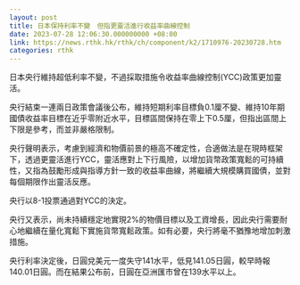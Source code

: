 ```yaml
---
layout: post
title: 日本保持利率不變　但指更靈活進行收益率曲線控制
date: 2023-07-28 12:06:30.000000000 +08:00
link: https://news.rthk.hk/rthk/ch/component/k2/1710976-20230728.htm
categories: rthk
---
```


日本央行維持超低利率不變，不過採取措施令收益率曲線控制(YCC)政策更加靈活。

央行結束一連兩日政策會議後公布，維持短期利率目標負0.1厘不變、維持10年期國債收益率目標在近乎零附近水平，目標區間保持在零上下0.5厘，但指出區間上下限是參考，而並非嚴格限制。

央行聲明表示，考慮到經濟和物價前景的極高不確定性，合適做法是在現時框架下，透過更靈活進行YCC，靈活應對上下行風險，以增加貨幣政策寬鬆的可持續性，又指為鼓勵形成與指導方針一致的收益率曲線，將繼續大規模購買國債，並對每個期限作出靈活反應。

央行以8-1投票通過對YCC的決定。

央行又表示，尚未持續穩定地實現2%的物價目標以及工資增長，因此央行需要耐心地繼續在量化寬鬆下實施貨幣寬鬆政策。如有必要，央行將毫不猶豫地增加刺激措施。

央行利率決定後，日圓兌美元一度失守141水平，低見141.05日圓，較早時報140.01日圓。而在結果公布前，日圓在亞洲匯市曾在139水平以上。
